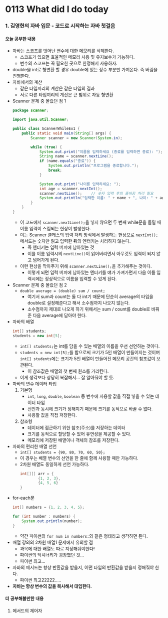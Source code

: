 # 0113 What did I do today
### 1. 김영현의 자바 입문 - 코드로 시작하는 자바 첫걸음

#### 오늘 공부한 내용
- 자바는 스코프를 벗어난 변수에 대한 메모리를 삭제한다.
  - 스코프가 있으면 효율적인 메모리 사용 및 유지보수가 가능하다.
  - 변수의 스코프는 꼭 필요한 곳으로 한정해서 사용하자.
- double을 int로 형변환 할 경우 double에 있는 정수 부분만 가져온다. 즉 버림을 진행한다.
- 자바에서의 계산
  - 같은 타입끼리의 계산은 같은 타입의 결과
  - 서로 다른 타입끼리의 계산은 큰 범위로 자동 형변환
- Scanner 문제 중 몰랐던 점 1
  ```java
  package scanner;

  import java.util.Scanner;

  public class ScannerWhileEx1 {
      public static void main(String[] args) {
          Scanner scanner = new Scanner(System.in);

          while (true) {
              System.out.print("이름을 입력하세요 (종료를 입력하면 종료): ");
              String name = scanner.nextLine();
              if (name.equals("종료")) {
                  System.out.println("프로그램을 종료합니다.");
                  break;
              }

              System.out.print("나이를 입력하세요: ");
              int age = scanner.nextInt();
              scanner.nextLine();    // 숫자 입력 후의 줄바꿈 처리 필요
              System.out.println("입력한 이름: " + name + ", 나이: " + age);
          }
      }
  }
  ```
    - 이 코드에서 `scanner.nextLine();`을 넣지 않으면 두 번째 while문을 돌릴 때 이름 입력이 스킵되는 현상이 발생한다.
    - 이는 Scanner 클래스의 입력 처리 방식에서 발생하는 현상으로 `nextInt();` 메서드는 숫자만 읽고 입력한 뒤의 엔터키는 처리하지 않는다.
      - 즉 엔터키는 입력 버퍼에 남아있는 것
      - 이를 이름 입력시의 `nextLine()`이 읽어버리면서 아무것도 입력이 되지 않고 넘어가게 된다.
    - 이런 현상을 막아주기 위해 `scanner.nextLine();`을 추가해주는 것이다.
      - 이렇게 되면 입력 버퍼에 남아있는 엔터키를 얘가 가져가면서 다음 이름 입력시에는 정상적으로 이름을 입력할 수 있게 된다.
- Scanner 문제 중 몰랐던 점 2
  - `double average = (double) sum / count;`
    - 여기서 sum과 count는 둘 다 int기 때문에 단순히 average의 타입을 double로 설정해준다고 해서 소수점까지 나오지 않는다.
    - 소수점까지 제대로 나오게 하기 위해서는 sum / count를 double로 바꿔준 다음 average에 담아야 한다.
- 자바의 배열
  ```java
  int[] students;
  students = new int[5];
  ```
    - `int[] students;`는 int를 담을 수 있는 배열의 이름을 우선 선언하는 것이다.
    - `students = new int[5];`를 함으로써 크기가 5인 배열이 만들어지는 것이며 `int[] students`에는 크기가 5인 배열이 만들어진 메모리 공간의 참조값이 보관된다.
      - 이 참조값은 배열의 첫 번째 원소를 가리킨다.
    - 이게 생각보다 상당히 복잡해서... 잘 알아둬야 할 듯.
- 자바의 변수 데이터 타입
  1. 기본형
      - `int`, `long`, `double`, `boolean` 등 변수에 사용할 값을 직접 넣을 수 있는 데이터 타입
      - 선언과 동시에 크기가 정해지기 때문에 크기를 동적으로 바꿀 수 없다.
      - 사용할 값을 직접 저장한다.
  2. 참조형
      - 데이터에 접근하기 위한 참조(주소)를 저장하는 데이터
      - 크기를 동적으로 할당할 수 있어 유연성을 제공할 수 있다.
      - 메모리에 저장된 배열이나 객체의 참조를 저장한다.
- 자바의 편리한 배열 선언
  - `int[] students = {90, 80, 70, 60, 50};`
  - 이 경우는 배열 변수의 선언을 한 줄에 함께 사용할 때만 가능하다.
  - 2차원 배열도 동일하게 선언 가능하다.
    ```java
    int[][] arr = {
            {1, 2, 3},
            {4, 5, 6}
    }
    ```
- for-each문
  ```java
  int[] numbers = {1, 2, 3, 4, 5};

  for (int number : numbers) {
      System.out.println(number);
  }
  ```
  - 약간 파이썬의 `for num in numbers:`와 같은 형태라고 생각하면 된다.
- 배열 강의의 2차원 배열1 문제에서 유의할 점
  - 과목에 대한 배열도 따로 지정해줘야한다!
  - 파이썬의 딕셔너리가 굉장했던 것...
  - 파이썬 최고...
- 자바의 메서드는 항상 반환값을 받을지, 어떤 타입의 반환값을 받을지 정해줘야 한다.
  - 파이썬 최고22222.....
- **자바는 항상 변수의 값을 복사해서 대입한다.**

#### 더 공부해볼만한 내용
1. 메서드의 제어자